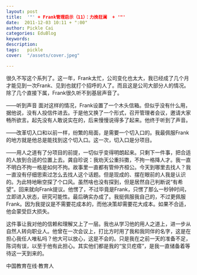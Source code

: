 ```yaml
---
layout: post  
title:  '"' + Frank管理启示（11）：力挽狂澜  + '"'
date:  2011-12-03 10:11 + ":00" 
author: Pickle Cai  
categories: EduBlog  
keywords: 
description:   
tags:	pickle   
cover:  "/assets/cover.jpeg"  

---  
```

    
 很久不写这个系列了。这一年，Frank太忙，公司变化也太大，我已经成了几个月才能见到一次Frank、见到也就打个招呼的人了。而且这是公司大部分人的情况。除了几个直接下属，Frank很久听不到基层声音了。

——听到声音 面对这样的情况，Frank设置了一个木头信箱。但似乎没有什么用，据他说，没有人投信件进去。于是他又换了一个形式，召开管理者会议，邀请大家畅所欲言。起先没有人敢说实在的，后来慢慢说得多了起来。他终于听到了声音。

——改革切入口和以前一样，纷繁的局面，是需要一个切入口的。我最佩服Frank的地方就是他总是能找到这个切入口。这一次，切入口是分项目。

——用人之道有了分项目的前提，一切似乎变得明朗起来。只剩下一件事，把合适的人放到合适的位置上去。龚自珍说：我劝天公重抖擞，不拘一格降人才。我一直不明白不拘一格是如何不拘。故事里一直都有管仲齐桓公。今天到哪里去找人？我一直没有仔细思索过怎么去找人这个话题。但是现成的、摆在眼前的人我是认识的。为此特地瞅空探了个口风。虽然啥也没有探到，但是居然自己判断说“有希望”。回来就向Frank提议。他愣了，不过毕竟是Frank，只愣了那么一秒钟时间，立即进入状态，研究可能性。最后确实办成了。我挺佩服我自己的，不过更佩服Frank。因为我提议是不需要花成本的，而他决策却需要花大成本。如果不合适，他会蒙受巨大损失。

这件事让我对他的信赖和理解又上了一层。我也从学习他的用人之道上，进一步从自然人转向职业人。他曾在一次会议上，打比方时用了我和我同伴的名字，这是在担心我任人唯私吗？他大可以放心，这是不会的。只是我在之前一天的准备不足，陈词有误，以至于他有此担心。其实他们都是我的“宝贝疙瘩”，是我一直储备着等待这一天到来的。						

		    
 中国教育在线·教育人


